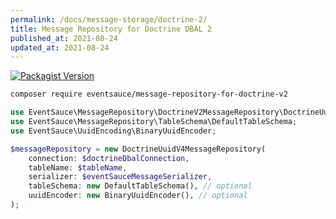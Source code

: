 ```yaml
---
permalink: /docs/message-storage/doctrine-2/
title: Message Repository for Doctrine DBAL 2
published_at: 2021-08-24
updated_at: 2021-08-24
---
```


[![Packagist Version](https://img.shields.io/packagist/v/eventsauce/message-repository-for-doctrine-v2.svg?style=flat-square)](https://packagist.org/packages/eventsauce/message-repository-for-doctrine-v2)

```bash
composer require eventsauce/message-repository-for-doctrine-v2
```

```php
use EventSauce\MessageRepository\DoctrineV2MessageRepository\DoctrineUuidV4MessageRepository;
use EventSauce\MessageRepository\TableSchema\DefaultTableSchema;
use EventSauce\UuidEncoding\BinaryUuidEncoder;

$messageRepository = new DoctrineUuidV4MessageRepository(
    connection: $doctrineDbalConnection,
    tableName: $tableName,
    serializer: $eventSauceMessageSerializer,
    tableSchema: new DefaultTableSchema(), // optional
    uuidEncoder: new BinaryUuidEncoder(), // optional
);
```
